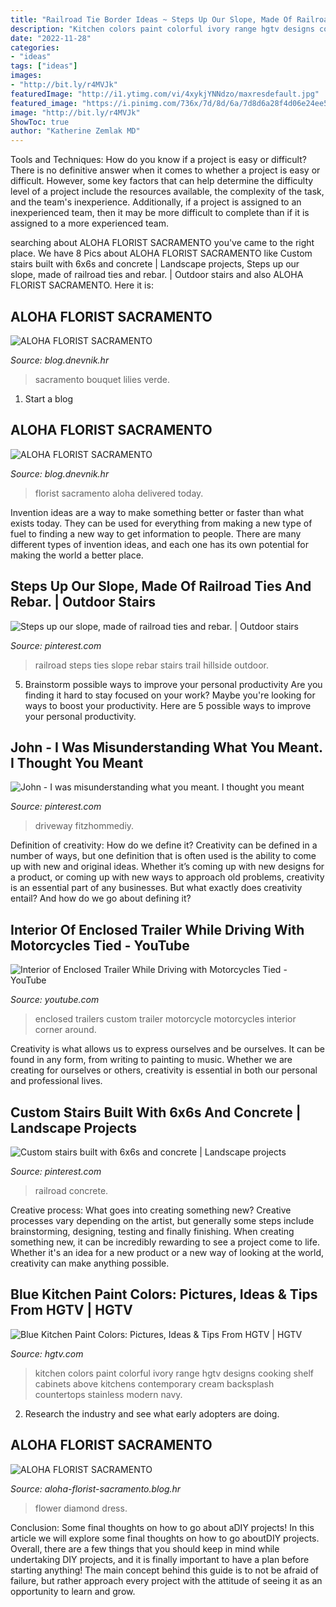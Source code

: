```yaml
---
title: "Railroad Tie Border Ideas ~ Steps Up Our Slope, Made Of Railroad Ties And Rebar."
description: "Kitchen colors paint colorful ivory range hgtv designs cooking shelf cabinets above kitchens contemporary cream backsplash countertops stainless modern navy"
date: "2022-11-28"
categories:
- "ideas"
tags: ["ideas"]
images:
- "http://bit.ly/r4MVJk"
featuredImage: "http://i1.ytimg.com/vi/4xykjYNNdzo/maxresdefault.jpg"
featured_image: "https://i.pinimg.com/736x/7d/8d/6a/7d8d6a28f4d06e24ee52196ac87180cc.jpg"
image: "http://bit.ly/r4MVJk"
ShowToc: true
author: "Katherine Zemlak MD"
---
```



Tools and Techniques: How do you know if a project is easy or difficult?
There is no definitive answer when it comes to whether a project is easy or difficult. However, some key factors that can help determine the difficulty level of a project include the resources available, the complexity of the task, and the team's inexperience. Additionally, if a project is assigned to an inexperienced team, then it may be more difficult to complete than if it is assigned to a more experienced team.

	

		
searching about ALOHA FLORIST SACRAMENTO you've came to the right place. We have 8 Pics about ALOHA FLORIST SACRAMENTO like Custom stairs built with 6x6s and concrete | Landscape projects, Steps up our slope, made of railroad ties and rebar. | Outdoor stairs and also ALOHA FLORIST SACRAMENTO. Here it is:
		
    
## ALOHA FLORIST SACRAMENTO

<img loading=lazy src="http://bit.ly/pAl5SM" onerror="this.onerror=null;this.src='https://tse1.mm.bing.net/th?id=OIP.lycazRfQW6FxEP2T95zNpQHaE8&amp;pid=15.1';" alt="ALOHA FLORIST SACRAMENTO">

_Source: blog.dnevnik.hr_

>sacramento bouquet lilies verde. 

	

1. Start a blog

    
## ALOHA FLORIST SACRAMENTO

<img loading=lazy src="http://bit.ly/pcAu5a" onerror="this.onerror=null;this.src='https://tse1.mm.bing.net/th?id=OIP.EzBhebizNEl-U1fLw8aUOQAAAA&amp;pid=15.1';" alt="ALOHA FLORIST SACRAMENTO">

_Source: blog.dnevnik.hr_

>florist sacramento aloha delivered today. 

	

Invention ideas are a way to make something better or faster than what exists today. They can be used for everything from making a new type of fuel to finding a new way to get information to people. There are many different types of invention ideas, and each one has its own potential for making the world a better place.

    
## Steps Up Our Slope, Made Of Railroad Ties And Rebar. | Outdoor Stairs

<img loading=lazy src="https://i.pinimg.com/736x/0d/2d/2f/0d2d2f13966a0c7bcb713dd1ead81628.jpg" onerror="this.onerror=null;this.src='https://tse1.mm.bing.net/th?id=OIP.NDUmmXAMt8JpsSesj8KpcgHaJ4&amp;pid=15.1';" alt="Steps up our slope, made of railroad ties and rebar. | Outdoor stairs">

_Source: pinterest.com_

>railroad steps ties slope rebar stairs trail hillside outdoor. 

	

5. Brainstorm possible ways to improve your personal productivity
Are you finding it hard to stay focused on your work? Maybe you're looking for ways to boost your productivity. Here are 5 possible ways to improve your personal productivity.

    
## John - I Was Misunderstanding What You Meant. I Thought You Meant

<img loading=lazy src="https://i.pinimg.com/736x/7d/8d/6a/7d8d6a28f4d06e24ee52196ac87180cc.jpg" onerror="this.onerror=null;this.src='https://tse3.mm.bing.net/th?id=OIP._mbT1TbFtShu3iUlHDyvfwEgDY&amp;pid=15.1';" alt="John - I was misunderstanding what you meant. I thought you meant">

_Source: pinterest.com_

>driveway fitzhommediy. 

	

Definition of creativity: How do we define it?
Creativity can be defined in a number of ways, but one definition that is often used is the ability to come up with new and original ideas. Whether it’s coming up with new designs for a product, or coming up with new ways to approach old problems, creativity is an essential part of any businesses. But what exactly does creativity entail? And how do we go about defining it?

    
## Interior Of Enclosed Trailer While Driving With Motorcycles Tied - YouTube

<img loading=lazy src="http://i1.ytimg.com/vi/4xykjYNNdzo/maxresdefault.jpg" onerror="this.onerror=null;this.src='https://tse1.mm.bing.net/th?id=OIP.kX630k4CUG45O4J8giRIYQHaEK&amp;pid=15.1';" alt="Interior of Enclosed Trailer While Driving with Motorcycles Tied - YouTube">

_Source: youtube.com_

>enclosed trailers custom trailer motorcycle motorcycles interior corner around. 

	

Creativity is what allows us to express ourselves and be ourselves. It can be found in any form, from writing to painting to music. Whether we are creating for ourselves or others, creativity is essential in both our personal and professional lives.

    
## Custom Stairs Built With 6x6s And Concrete | Landscape Projects

<img loading=lazy src="https://i.pinimg.com/736x/fa/ec/7a/faec7acbe7108a0111c5f85b0bc646bc.jpg" onerror="this.onerror=null;this.src='https://tse4.mm.bing.net/th?id=OIP.8_TyJU435G_G7eeqL-2dRwHaJ3&amp;pid=15.1';" alt="Custom stairs built with 6x6s and concrete | Landscape projects">

_Source: pinterest.com_

>railroad concrete. 

	

Creative process: What goes into creating something new?
Creative processes vary depending on the artist, but generally some steps include brainstorming, designing, testing and finally finishing. When creating something new, it can be incredibly rewarding to see a project come to life. Whether it's an idea for a new product or a new way of looking at the world, creativity can make anything possible.

    
## Blue Kitchen Paint Colors: Pictures, Ideas &amp; Tips From HGTV | HGTV

<img loading=lazy src="http://hgtvhome.sndimg.com/content/dam/images/hgtv/fullset/2011/10/26/0/CI-Slifer-Design_contemporary-kitchen-blue-backsplash_s3x4.jpg.rend.hgtvcom.1280.1707.suffix/1400962020427.jpeg" onerror="this.onerror=null;this.src='https://tse2.mm.bing.net/th?id=OIP.O_yVV6U6dCQojptH3QbeagHaJ4&amp;pid=15.1';" alt="Blue Kitchen Paint Colors: Pictures, Ideas &amp; Tips From HGTV | HGTV">

_Source: hgtv.com_

>kitchen colors paint colorful ivory range hgtv designs cooking shelf cabinets above kitchens contemporary cream backsplash countertops stainless modern navy. 

	

2. Research the industry and see what early adopters are doing.

    
## ALOHA FLORIST SACRAMENTO

<img loading=lazy src="http://bit.ly/r4MVJk" onerror="this.onerror=null;this.src='https://tse4.mm.bing.net/th?id=OIP.VvdVlf0nPR-GOk8ZFaTKBgAAAA&amp;pid=15.1';" alt="ALOHA FLORIST SACRAMENTO">

_Source: aloha-florist-sacramento.blog.hr_

>flower diamond dress. 

	

Conclusion: Some final thoughts on how to go about aDIY projects!
In this article we will explore some final thoughts on how to go aboutDIY projects. Overall, there are a few things that you should keep in mind while undertaking DIY projects, and it is finally important to have a plan before starting anything! The main concept behind this guide is to not be afraid of failure, but rather approach every project with the attitude of seeing it as an opportunity to learn and grow.

